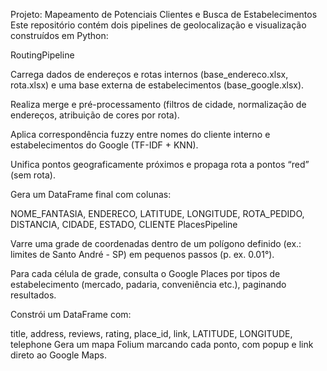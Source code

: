 <!-- README.md -->
Projeto: Mapeamento de Potenciais Clientes e Busca de Estabelecimentos
Este repositório contém dois pipelines de geolocalização e visualização construídos em Python:

RoutingPipeline

Carrega dados de endereços e rotas internos (base_endereco.xlsx, rota.xlsx) e uma base externa de estabelecimentos (base_google.xlsx).

Realiza merge e pré-processamento (filtros de cidade, normalização de endereços, atribuição de cores por rota).

Aplica correspondência fuzzy entre nomes do cliente interno e estabelecimentos do Google (TF-IDF + KNN).

Unifica pontos geograficamente próximos e propaga rota a pontos “red” (sem rota).

Gera um DataFrame final com colunas:

NOME_FANTASIA, ENDERECO, LATITUDE, LONGITUDE,
ROTA_PEDIDO, DISTANCIA, CIDADE, ESTADO, CLIENTE
PlacesPipeline

Varre uma grade de coordenadas dentro de um polígono definido (ex.: limites de Santo André - SP) em pequenos passos (p. ex. 0.01°).

Para cada célula de grade, consulta o Google Places por tipos de estabelecimento (mercado, padaria, conveniência etc.), paginando resultados.

Constrói um DataFrame com:

title, address, reviews, rating, place_id, link, LATITUDE, LONGITUDE, telephone
Gera um mapa Folium marcando cada ponto, com popup e link direto ao Google Maps.

